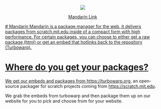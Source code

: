 <p align="center">
  <img src="https://raw.githubusercontent.com/rockfi5h/mandarin/main/assets/smalllogo2.png" />
</p>

<p align="center">
  <a href="rockfi5h.github.io/mandarin/index.html">Mandarin Link
  </p>
# Mandarin
Mandarin is a package manager for the web, it delivers packages from scratch.mit.edu inside of a compact form with high performance. For certain packages, you can choose to either get a raw package (html) or get an embed that hotlinks back to the repository (Turbowarp).

# Where do you get your packages?
We get our embeds and packages from https://turbowarp.org, an open-source packager for scratch projects coming from https://scratch.mit.edu.

We grab the embeds from turbowarp and then package them up on our website for you to pick and choose from for your website.

